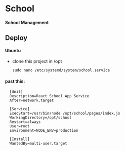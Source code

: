 # School

#### School Management

## Deploy
#### Ubuntu
  - clone this project in /opt

        sudo nano /etc/systemd/system/school.service

#### past this:
      [Unit]
      Description=React School App Service
      After=network.target
      
      [Service]
      ExecStart=/usr/bin/node /opt/school/pages/index.js
      WorkingDirectory=/opt/school
      Restart=always
      User=root
      Environment=NODE_ENV=production
      
      [Install]
      WantedBy=multi-user.target
